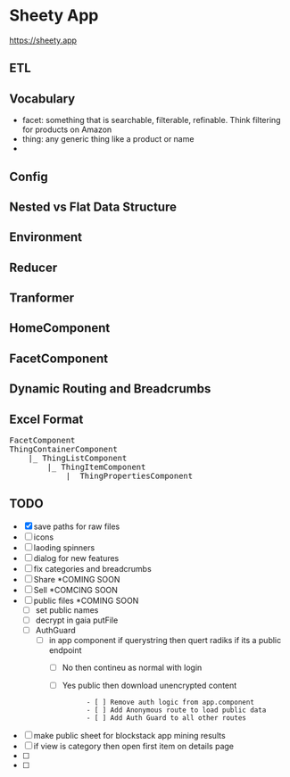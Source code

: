 # Sheety App

https://sheety.app


## ETL

## Vocabulary
- facet: something that is searchable, filterable, refinable. Think filtering for products on Amazon
- thing: any generic thing like a product or name
- 

## Config

## Nested vs Flat Data Structure

## Environment

## Reducer

## Tranformer

## HomeComponent

## FacetComponent

## Dynamic Routing and Breadcrumbs

## Excel Format



<pre>
FacetComponent
ThingContainerComponent
    |_ ThingListComponent
        |_ ThingItemComponent
            |_ ThingPropertiesComponent
</pre>



TODO
----

- [X] save paths for raw files
- [ ] icons
- [ ] laoding spinners
- [ ] dialog for new features
- [ ] fix categories and breadcrumbs
- [ ] Share *COMING SOON
- [ ] Sell *COMCING SOON
- [ ] public files *COMING SOON
     - [ ] set public names
     - [ ] decrypt in gaia putFile
     - [ ] AuthGuard
        - [ ] in app component if querystring then quert radiks if its a public endpoint
            - [ ] No then contineu as normal with login
            - [ ] Yes public then download unencrypted content

                        - [ ] Remove auth logic from app.component
                        - [ ] Add Anonymous route to load public data
                        - [ ] Add Auth Guard to all other routes

- [ ] make public sheet for blockstack app mining results 
- [ ] if view is category then open first item on details page
- [ ]
- [ ]